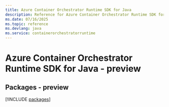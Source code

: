 ```yaml
---
title: Azure Container Orchestrator Runtime SDK for Java
description: Reference for Azure Container Orchestrator Runtime SDK for Java
ms.date: 07/16/2025
ms.topic: reference
ms.devlang: java
ms.service: containerorchestratorruntime
---
```

# Azure Container Orchestrator Runtime SDK for Java - preview
## Packages - preview
[!INCLUDE [packages](container-orchestrator-runtime-index.md)]